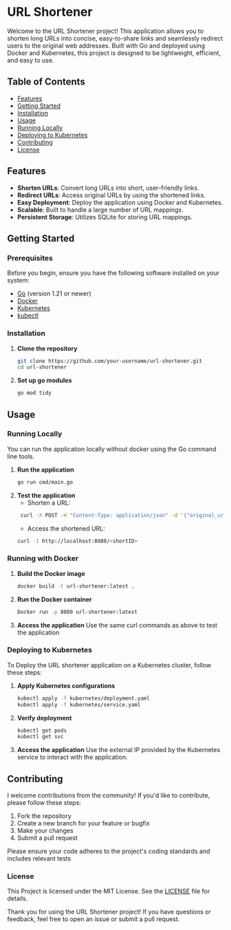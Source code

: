 # URL Shortener

Welcome to the URL Shortener project! This application allows you to shorten long URLs into concise, easy-to-share links and seamlessly redirect users to the original web addresses. Built with Go and deployed using Docker and Kubernetes, this project is designed to be lightweight, efficient, and easy to use.

## Table of Contents

- [Features](#features)
- [Getting Started](#getting-started)
- [Installation](#installation)
- [Usage](#usage)
- [Running Locally](#running-locally)
- [Deploying to Kubernetes](#deploying-to-kubernetes)
- [Contributing](#contributing)
- [License](#license)

## Features

- **Shorten URLs**: Convert long URLs into short, user-friendly links.
- **Redirect URLs**: Access original URLs by using the shortened links.
- **Easy Deployment**: Deploy the application using Docker and Kubernetes.
- **Scalable**: Built to handle a large number of URL mappings.
- **Persistent Storage**: Utilizes SQLite for storing URL mappings.

## Getting Started

### Prerequisites

Before you begin, ensure you have the following software installed on your system:

- [Go](https://golang.org/dl/) (version 1.21 or newer)
- [Docker](https://www.docker.com/get-started)
- [Kubernetes](https://kubernetes.io/docs/tasks/tools/)
- [kubectl](https://kubernetes.io/docs/tasks/tools/install-kubectl/)

### Installation

1. **Clone the repository**

   ```bash
   git clone https://github.com/your-username/url-shortener.git
   cd url-shortener
   ```
2. **Set up go modules**

    ```bash
    go mod tidy
    ```
## Usage

### Running Locally

You can run the application locally without docker using the Go command line tools.

1. **Run the application**
    ```bash 
    go run cmd/main.go
    ```
2. **Test the application**
    * Shorten a URL:
   ```bash
    curl -X POST -H "Content-Type: application/json" -d '{"original_url":"https://example.com"}' http://localhost:8080/shorten
   ```
   * Access the shortened URL:
   ```bash
   curl -I http://localhost:8080/<shortID>
   ```
### Running with Docker

1. **Build the Docker image**
    ```bash 
    docker build -t url-shortener:latest .
    ```
2. **Run the Docker container**
    ```bash 
    Docker run -p 8080 url-shortener:latest
    ```
3. **Access the application**
Use the same curl commands as above to test the application

### Deploying to Kubernetes
To Deploy the URL shortener application on a Kubernetes cluster, follow these steps:

1. **Apply Kubernetes configurations**
    ```bash 
    kubectl apply -f kubernetes/deployment.yaml
   kubectl apply -f kubernetes/service.yaml
    ```
2. **Verify deployment**
    ```bash 
    kubectl get pods
   kubectl get svc
    ``` 
3. **Access the application**
Use the external IP provided by the Kubernetes service to interact with the application.

## Contributing
I welcome contributions from the community! If you'd like to contribute, please follow these steps:
   
   1. Fork the repository
   2. Create a new branch for your feature or bugfix
   3.  Make your changes
   4. Submit a pull request

Please ensure your code adheres to the project's coding standards and includes relevant tests

### License
This Project is licensed under the MIT License. See the [LICENSE](https://github.com/git/git-scm.com/blob/main/MIT-LICENSE.txt) file for details.

Thank you for using the URL Shortener project! If you have questions or feedback, feel free to open an issue or submit a pull request.